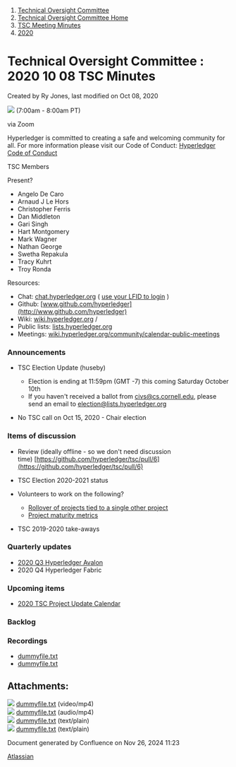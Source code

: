 1. [Technical Oversight Committee](index.html)
2. [Technical Oversight Committee Home](Technical-Oversight-Committee-Home_21430274.html)
3. [TSC Meeting Minutes](TSC-Meeting-Minutes_21448544.html)
4. [2020](2020_21450029.html)

# Technical Oversight Committee : 2020 10 08 TSC Minutes

Created by Ry Jones, last modified on Oct 08, 2020

![](plugins/servlet/confluence/placeholder/unknown-macro) (7:00am - 8:00am PT)

via Zoom

Hyperledger is committed to creating a safe and welcoming community for all. For more information please visit our Code of Conduct: [Hyperledger Code of Conduct](https://lf-hyperledger.atlassian.net/wiki/spaces/HYP/pages/19595281/Hyperledger+Code+of+Conduct)

TSC Members

Present?

- Angelo De Caro
- Arnaud J Le Hors
- Christopher Ferris
- Dan Middleton
- Gari Singh
- Hart Montgomery
- Mark Wagner
- Nathan George
- Swetha Repakula
- Tracy Kuhrt
- Troy Ronda

Resources:

- Chat: [chat.hyperledger.org](http://chat.hyperledger.org/) ( [use your LFID to login](https://www.youtube.com/watch?v=EEc4JRyaAoA) )
- Github: [www.github.com/hyperledger](http://www.github.com/hyperledger)
- Wiki: [wiki.hyperledger.org](https://lf-hyperledger.atlassian.net) /
- Public lists: [lists.hyperledger.org](https://lists.hyperledger.org)
- Meetings: [wiki.hyperledger.org/community/calendar-public-meetings](https://lf-hyperledger.atlassian.net/community/calendar-public-meetings)

### Announcements

- TSC Election Update (huseby)
  
  - Election is ending at 11:59pm (GMT -7) this coming Saturday October 10th
  - If you haven't received a ballot from civs@cs.cornell.edu, please send an email to election@lists.hyperledger.org
- No TSC call on Oct 15, 2020 - Chair election

### Items of discussion

- Review (ideally offline - so we don't need discussion time) [https://github.com/hyperledger/tsc/pull/6](https://github.com/hyperledger/tsc/pull/6)
- TSC Election 2020-2021 status
- Volunteers to work on the following?
  
  - [Rollover of projects tied to a single other project](https://lf-hyperledger.atlassian.net/display/TSC/Rollover+of+projects+tied+to+a+single+other+project)
  - [Project maturity metrics](https://lists.hyperledger.org/g/tsc/message/3152)
- TSC 2019-2020 take-aways

### Quarterly updates

- [2020 Q3 Hyperledger Avalon](https://lf-hyperledger.atlassian.net/display/TSC/2020+Q3+Hyperledger+Avalon+Project+Update)
- 2020 Q4 Hyperledger Fabric

### Upcoming items

- [2020 TSC Project Update Calendar](https://lf-hyperledger.atlassian.net/display/TSC/2020+TSC+Project+Update+Calendar)

### Backlog

### Recordings

- [dummyfile.txt](#)
- [dummyfile.txt](#)

## Attachments:

![](images/icons/bullet_blue.gif) [dummyfile.txt](attachments/21440438/21457654.txt) (video/mp4)  
![](images/icons/bullet_blue.gif) [dummyfile.txt](attachments/21440438/21457428.txt) (audio/mp4)  
![](images/icons/bullet_blue.gif) [dummyfile.txt](attachments/21440438/21452033.txt) (text/plain)  
![](images/icons/bullet_blue.gif) [dummyfile.txt](attachments/21440438/21452032.txt) (text/plain)

Document generated by Confluence on Nov 26, 2024 11:23

[Atlassian](http://www.atlassian.com/)
